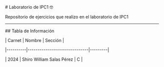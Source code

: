 \# Laboratorio de IPC1 🤓



Repositorio de ejercicios que realizo en el laboratorio de IPC1



---



\## Tabla de Información



| Carnet   | Nombre                        | Sección |

|----------|-------------------------------|---------|

| 2024 | Shiro William Salas Pérez      | C       |



